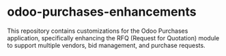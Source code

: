 # odoo-purchases-enhancements
This repository contains customizations for the Odoo Purchases application, specifically enhancing the RFQ (Request for Quotation) module to support multiple vendors, bid management, and purchase requests.
